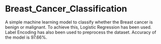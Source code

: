 # Breast_Cancer_Classification
A simple machine learning model to classify whether the Breast cancer is benign or malignant. To achieve this, Logistic Regression has been used. Label Encoding has also been used to preprocess the dataset.
Accuracy of the model is 97.66%.



